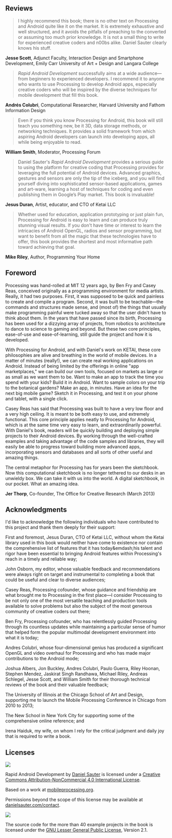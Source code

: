 ## Reviews

> I highly recommend this book; there is no other text on Processing and Android quite like it on the market. It is extremely exhaustive and well structured, and it avoids the pitfalls of preaching to the converted or assuming too much prior knowledge. It is not a small thing to write for experienced creative coders and n00bs alike. Daniel Sauter clearly knows his stuff.

**Jesse Scott**, Adjunct Faculty, Interaction Design and Smartphone Development, Emily Carr University of Art + Design and Langara College

> _Rapid Android Development_ successfully aims at a wide audience—from beginners to experienced developers. I recommend it to anyone who wants to use Processing to develop Android apps, especially creative coders who will be inspired by the diverse techniques for mobile development that fill this book.

**Andrés Colubri**, Computational Researcher, Harvard University and Fathom Information Design

> Even if you think you know Processing for Android, this book will still teach you something new, be it 3D, data storage methods, or networking techniques. It provides a solid framework from which aspiring Android developers can launch into developing apps, all while being enjoyable to read.

**William Smith**, Moderator, Processing Forum

> Daniel Sauter's _Rapid Android Development_ provides a serious guide to using the platform for creative coding that Processing provides for leveraging the full potential of Android devices. Advanced graphics, gestures and sensors are only the tip of the iceberg, and you will find yourself diving into sophisticated sensor-based applications, games and art-ware, learning a host of techniques for coding and even publishing them in Google’s Play market. This book is invaluable!

**Jesus Duran**, Artist, educator, and CTO of Ketai LLC

> Whether used for education, application prototyping or just plain fun, Processing for Android is easy to learn and can produce truly stunning visual results. If you don't have time or interest to learn the intricacies of Android OpenGL, radios and sensor programming, but want to benefit from all the magic that these technologies have to offer, this book provides the shortest and most informative path toward achieving that goal.

**Mike Riley**, Author, Programming Your Home

## Foreword

Processing was hand-rolled at MIT 12 years ago, by Ben Fry and Casey Reas, conceived originally as a programming environment for media artists. Really, it had two purposes. First, it was supposed to be quick and painless to create and compile a program. Second, it was built to be teachable—the commands and structures made sense, and \(most of\) the things that usually make programming painful were tucked away so that the user didn't have to think about them. In the years that have passed since its birth, Processing has been used for a dizzying array of projects, from robotics to architecture to dance to science to gaming and beyond. But these two core principles, ease-of-use and ease-of-learning, still guide the project and how it is developed.

With Processing for Android, and with Daniel's work on KETAI, these core philosophies are alive and breathing in the world of mobile devices. In a matter of minutes \(really!\), we can create real working applications on Android. Instead of being limited by the offerings in online "app marketplaces," we can build our own tools, focused on markets as large or as small as we want them to be. Want to make an app to track the time you spend with your kids? Build it in Android. Want to sample colors on your trip to the botanical gardens? Make an app, in minutes. Have an idea for the next big mobile game? Sketch it in Processing, and test it on your phone and tablet, with a single click.

Casey Reas has said that Processing was built to have a very low floor and a very high ceiling. It is meant to be both easy to use, and extremely functional. This core principle applies neatly to Processing for Android, which is at the same time very easy to learn, and extraordinarily powerful. With Daniel's book, readers will be quickly building and deploying simple projects to their Android devices. By working through the well-crafted examples and taking advantage of the code samples and libraries, they will easily be able to progress toward building more advanced apps, incorporating sensors and databases and all sorts of other useful and amazing things.

The central metaphor for Processing has for years been the sketchbook. Now this computational sketchbook is no longer tethered to our desks in an unwieldy box. We can take it with us into the world. A digital sketchbook, in our pocket. What an amazing idea.

**Jer Thorp**, Co-founder, The Office for Creative Research \(March 2013\)

## Acknowledgments

I'd like to acknowledge the following individuals who have contributed to this project and thank them deeply for their support:

First and foremost, Jesus Duran, CTO of Ketai LLC, without whom the Ketai library used in this book would neither have come to existence nor contain the comprehensive list of features that it has today&emdash;his talent and rigor have been essential to bringing Android features within Processing's reach in a timely and reliable way;

John Osborn, my editor, whose valuable feedback and recommendations were always right on target and instrumental to completing a book that could be useful and clear to diverse audiences;

Casey Reas, Processing cofounder, whose guidance and friendship are what brought me to Processing in the first place—I consider Processing to be not only one of the most versatile teaching and production tools available to solve problems but also the subject of the most generous community of creative coders out there;

Ben Fry, Processing cofounder, who has relentlessly guided Processing through its countless updates while maintaining a particular sense of humor that helped form the popular multimodal development environment into what it is today;

Andres Colubri, whose four-dimensional genius has produced a significant OpenGL and video overhaul for Processing and who has made major contributions to the Android mode;

Joshua Albers, Jon Buckley, Andres Colubri, Paulo Guerra, Riley Hoonan, Stephen Mendez, Jaskirat Singh Randhawa, Michael Riley, Andreas Schlegel, Jesse Scott, and William Smith for their thorough technical reviews of the book and their valuable feedback;

The University of Illinois at the Chicago School of Art and Design, supporting me to launch the Mobile Processing Conference in Chicago from 2010 to 2013;

The New School in New York City for supporting some of the comprehensive online reference; and

Irena Haiduk, my wife, on whom I rely for the critical judgment and daily joy that is required to write a book.

## Licenses

![](https://i.creativecommons.org/l/by-nc/4.0/88x31.png)

Rapid Android Development by [Daniel Sauter](http://danielsauter.com) is licensed under a [Creative Commons Attribution-NonCommercial 4.0 International License](http://creativecommons.org/licenses/by-nc/4.0/).

Based on a work at [mobileprocessing.org](http://mobileprocessing.org/ "Rapid Android Development site").

Permissions beyond the scope of this license may be available at [danielsauter.com\/contact](http://danielsauter.com/contact "Daniel Sauter contact page").

![](http://www.gnu.org/graphics/lgplv3-88x31.png)

The source code for the more than 40 example projects in the book is licensed under the [GNU Lesser General Public License](http://creativecommons.org/licenses/LGPL/2.1/), Version 2.1.

